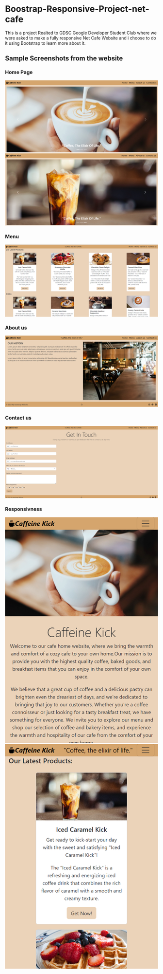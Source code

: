 # Boostrap-Responsive-Project-net-cafe
This is a project Realted to GDSC Google Developer Student Club 
where we were asked to make a fully responsive Net Cafe Website and i choose to do it using Bootstrap to learn more about it.
## Sample Screenshots from the website
### Home Page
![Screenshot](./sample-images-for-website/Home-Page.png)
![Screenshot](./sample-images-for-website/Home-Page-2.png)
### Menu
![Screenshot](./sample-images-for-website/Menu.png)
### About us
![Screenshot](./sample-images-for-website/About-us.png)
### Contact us
![Screenshot](./sample-images-for-website/Contact-us.png)
### Responsivness
![Screenshot](./sample-images-for-website/Responsive-Home.png)
![Screenshot](./sample-images-for-website/Responsive-menu.png)
